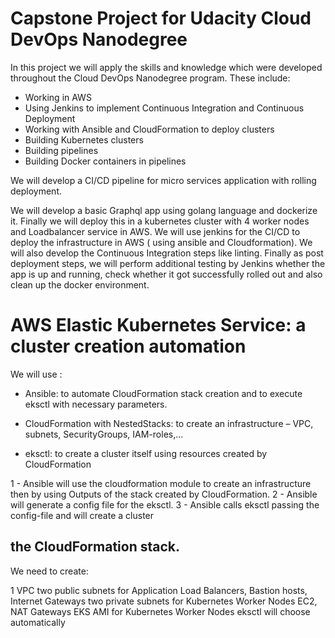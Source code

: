 # Capstone Project  for  Udacity Cloud DevOps Nanodegree


In this project we will apply the skills and knowledge which were developed throughout the Cloud DevOps Nanodegree program. These include:

- Working in AWS
- Using Jenkins to implement Continuous Integration and Continuous Deployment
- Working with Ansible and CloudFormation to deploy clusters
- Building Kubernetes clusters
- Building pipelines
- Building Docker containers in pipelines



We will develop a CI/CD pipeline for micro services application with rolling deployment.

We will develop  a  basic Graphql  app  using golang language and dockerize it. 
Finally we will deploy this in a kubernetes cluster with 4 worker nodes and Loadbalancer  service in AWS. We will use jenkins for the CI/CD to deploy the infrastructure in AWS ( using  ansible and Cloudformation). We will also develop the Continuous Integration steps like linting. Finally as post deployment steps, we will perform additional testing by Jenkins whether the app is up and running, check whether it got successfully rolled out and also clean up the docker environment.


# AWS Elastic Kubernetes Service: a cluster creation automation



We will use :
-  Ansible: to automate CloudFormation stack creation and to execute eksctl with necessary parameters.

- CloudFormation with NestedStacks: to create an infrastructure – VPC, subnets, SecurityGroups, IAM-roles,...

- eksctl: to create a cluster itself using resources created by CloudFormation


1 - Ansible will use the cloudformation module to create an  infrastructure
then by using Outputs of the stack created by CloudFormation. 
2 - Ansible will generate a config file for the eksctl.
3 - Ansible calls eksctl passing the config-file and will create a cluster


## the CloudFormation stack.

We need to create:

1 VPC
two public subnets for Application Load Balancers, Bastion hosts, Internet Gateways
two private subnets for Kubernetes Worker Nodes EC2, NAT Gateways
EKS AMI for Kubernetes Worker Nodes eksctl will choose automatically
